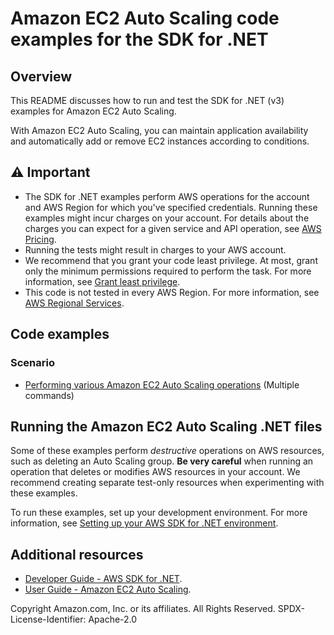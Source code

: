 # Amazon EC2 Auto Scaling code examples for the SDK for .NET

## Overview
This README discusses how to run and test the SDK for .NET (v3) examples for Amazon EC2 Auto Scaling.

With Amazon EC2 Auto Scaling, you can maintain application availability and automatically add or remove EC2 instances according to conditions.

## ⚠️ Important
* The SDK for .NET examples perform AWS operations for the account and AWS Region for which you've specified credentials. Running these examples might incur charges on your account. For details about the charges you can expect for a given service and API operation, see [AWS Pricing](https://aws.amazon.com/pricing/).
* Running the tests might result in charges to your AWS account.
* We recommend that you grant your code least privilege. At most, grant only the minimum permissions required to perform the task. For more information, see [Grant least privilege](https://docs.aws.amazon.com/IAM/latest/UserGuide/best-practices.html#grant-least-privilege). 
* This code is not tested in every AWS Region. For more information, see [AWS Regional Services](https://aws.amazon.com/about-aws/global-infrastructure/regional-product-services).

## Code examples

### Scenario

- [Performing various Amazon EC2 Auto Scaling operations](https://github.com/awsdocs/aws-doc-sdk-examples/blob/main/dotnetv3/Autoscale/AutoScaleMVP/AutoScalingScenario.cs) (Multiple commands)

## Running the Amazon EC2 Auto Scaling .NET files

Some of these examples perform *destructive* operations on AWS resources, such as deleting an Auto Scaling group. **Be very careful** when running an operation that deletes or modifies AWS resources in your account. We recommend creating separate test-only resources when experimenting with these examples.

To run these examples, set up your development environment. For more information, 
see [Setting up your AWS SDK for .NET environment](https://docs.aws.amazon.com/sdk-for-net/v3/developer-guide/net-dg-setup.html). 

## Additional resources
* [Developer Guide - AWS SDK for .NET](https://docs.aws.amazon.com/sdk-for-net/v3/developer-guide/welcome.html).
* [User Guide - Amazon EC2 Auto Scaling](https://docs.aws.amazon.com/autoscaling/ec2/userguide/what-is-amazon-ec2-auto-scaling.html).

Copyright Amazon.com, Inc. or its affiliates. All Rights Reserved. SPDX-License-Identifier: Apache-2.0
